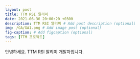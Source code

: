 ```yaml
---
layout: post
title: TTM RSI 알리미
date: 2021-06-30 20:00:20 +0300
description: TTM RSI 알리미 # Add post description (optional)
img: /GA/GA1.png # Add image post (optional)
fig-caption: # Add figcaption (optional)
tags: [TTM 프로젝트]
---
```


안녕하세요. TTM RSI 알리미 개발자입니다.
